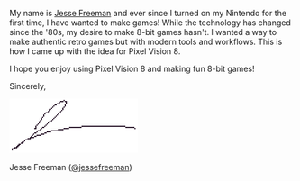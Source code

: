My name is [Jesse Freeman](http://twitter.com/jessefreeman) and ever since I turned on my Nintendo for the first time, I have wanted to make games! While the technology has changed since the '80s, my desire to make 8-bit games hasn't. I wanted a way to make authentic retro games but with modern tools and workflows. This is how I came up with the idea for Pixel Vision 8.

I hope you enjoy using Pixel Vision 8 and making fun 8-bit games!

Sincerely,

![image alt text](images/Introduction_image_0.png)

Jesse Freeman ([@jessefreeman](http://twitter.com/jessefreeman))


